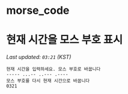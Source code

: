 # morse_code
# 현재 시간을 모스 부호 표시
<!-- MORSE_TIME_START -->
_Last updated: `03:21` (KST)_

```
현재 시간을 입력하세요. 모스 부호로 바꿉니다
----- ...-- ..--- .----
모스 부호를 다시 현재 시간으로 바꿉니다
0321
```
<!-- MORSE_TIME_END -->
